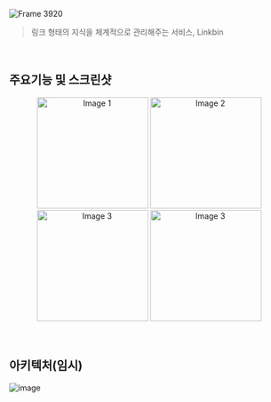 ![Frame 3920](https://github.com/swm-muinma/linkbin-app/assets/67456502/1575a3bf-6768-421c-bd4a-30280fabd845)
> 링크 형태의 지식을 체계적으로 관리해주는 서비스, Linkbin
<br>

## 주요기능 및 스크린샷
<p align="center">
  <img src="https://github.com/swm-muinma/linkbin-app/assets/67456502/b582af15-cc07-46fe-ac29-2b815cef96b7" alt="Image 1" width="200"/>
  <img src="https://github.com/swm-muinma/linkbin-app/assets/67456502/7ffd0669-aa0a-46cd-b7eb-08ec2466e75c" alt="Image 2" width="200"/>
  <img src="https://github.com/swm-muinma/linkbin-app/assets/67456502/74932625-d500-45f9-838c-35d8d45dc6a1" alt="Image 3" width="200"/>
  <img src="https://github.com/swm-muinma/linkbin-app/assets/67456502/8a2ef615-e02e-47e8-b759-32f76d451a8b" alt="Image 3" width="200"/>
</p>
<br>

## 아키텍처(임시)
![image](https://github.com/swm-muinma/linkbin-app/assets/67456502/3f215584-5a56-4d0b-abfd-2333db51a4b3)
